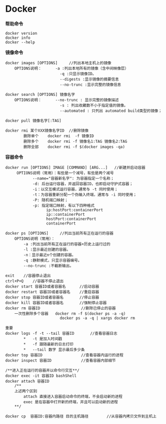 # Docker #

**帮助命令**

	docker version
	docker info
	docker --help

**镜像命令**
	
	docker images [OPTIONS]		//列出本地主机上的镜像
		OPTIONS说明：		-a :列出本地所有的镜像（含中间映像层）
							-q :只显示镜像ID。
							--digests :显示镜像的摘要信息
							--no-trunc :显示完整的镜像信息

	docker search [OPTIONS] 镜像名字
		OPTIONS说明：		--no-trunc : 显示完整的镜像描述
							-s : 列出收藏数不小于指定值的镜像。
							--automated : 只列出 automated build类型的镜像；

	docker pull 镜像名字[:TAG]

	docker rmi 某个XXX镜像名字ID	//删除镜像
			删除单个	docker rmi  -f 镜像ID
			删除多个	docker rmi -f 镜像名1:TAG 镜像名2:TAG 
			删除全部	docker rmi -f $(docker images -qa)

**容器命令**

	docker run [OPTIONS] IMAGE [COMMAND] [ARG...]	//新建并启动容器
		 OPTIONS说明（常用）：有些是一个减号，有些是两个减号
				--name="容器新名字": 为容器指定一个名称；
				-d: 后台运行容器，并返回容器ID，也即启动守护式容器；
				-i：以交互模式运行容器，通常与 -t 同时使用；
				-t：为容器重新分配一个伪输入终端，通常与 -i 同时使用；
				-P: 随机端口映射；
				-p: 指定端口映射，有以下四种格式
				      ip:hostPort:containerPort
				      ip::containerPort
				      hostPort:containerPort
				      containerPort

	docker ps [OPTIONS]		//列出当前所有正在运行的容器
		OPTIONS说明（常用）：
			-a :列出当前所有正在运行的容器+历史上运行过的
			-l :显示最近创建的容器。
			-n：显示最近n个创建的容器。
			-q :静默模式，只显示容器编号。
			--no-trunc :不截断输出。

	exit	//容器停止退出
	ctrl+P+Q	//容器不停止退出
	docker start 容器ID或者容器名		//启动容器
	docker restart 容器ID或者容器名	//重启容器
	docker stop 容器ID或者容器名		//停止容器
	docker kill 容器ID或者容器名		//强制停止容器
	docker rm 容器ID					//删除已停止的容器
		一次性删除多个容器	docker rm -f $(docker ps -a -q)
							docker ps -a -q | xargs docker rm

	重要
	docker logs -f -t --tail 容器ID		//查看容器日志
			*   -t 是加入时间戳
			*   -f 跟随最新的日志打印
			*   --tail 数字 显示最后多少条
	docker top 容器ID					//查看容器内运行的进程
	docker inspect 容器ID				//查看容器内部细节
	
	/**进入正在运行的容器并以命令行交互**/
	docker exec -it 容器ID bashShell
	docker attach 容器ID
		/**
		上述两个区别
			attach 直接进入容器启动命令的终端，不会启动新的进程
			exec 是在容器中打开新的终端，并且可以启动新的进程
		**/

	docker cp  容器ID:容器内路径 目的主机路径		//从容器内拷贝文件到主机上


